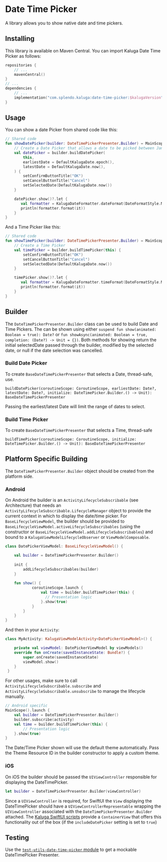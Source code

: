 # Date Time Picker

A library allows you to show native date and time pickers.

## Installing
This library is available on Maven Central. You can import Kaluga Date Time Picker as follows:

```kotlin
repositories {
    // ...
    mavenCentral()
}
// ...
dependencies {
    // ...
    implementation("com.splendo.kaluga:date-time-picker:$kalugaVersion")
}
```

## Usage
You can show a date Picker from shared code like this:

```kotlin
// Shared code
fun showDatePicker(builder: DateTimePickerPresenter.Builder) = MainScope().launch {
    // Create a Date Picker that allows a date to be picked between January 1st 1970 and the current date
    val datePicker = builder.buildDatePicker(
        this,
        earliestDate = DefaultKalugaDate.epoch(),
        latestDate = DefaultKalugaDate.now(),
    ) {
        setConfirmButtonTitle("OK")
        setCancelButtonTitle("Cancel")
        setSelectedDate(DefaultKalugaDate.now())
    }

    datePicker.show()?.let {
       val formatter = KalugaDateFormatter.dateFormat(DateFormatStyle.Medium)
       println(formatter.format(it))
    }
}
```

And a Time Picker like this:
```kotlin
// Shared code
fun showTimePicker(builder: DateTimePickerPresenter.Builder) = MainScope().launch {
    // Create a Time Picker
    val timePicker = builder.buildTimePicker(this) {
        setConfirmButtonTitle("OK")
        setCancelButtonTitle("Cancel")
        setSelectedDate(DefaultKalugaDate.now())
    }

    timePicker.show()?.let {
       val formatter = KalugaDateFormatter.timeFormat(DateFormatStyle.Medium)
       println(formatter.format(it))
    }
}
```

## Builder

The `DateTimePickerPresenter.Builder` class can be used to build Date and Time Pickers.
The can be shown using either `suspend fun show(animated: Boolean = true): Date?` or `fun showAsync(animated: Boolean = true, completion: (Date?) -> Unit = {})`.
Both methods for showing return the initial selectedDate passed through the builder, modified by the selected date, or null if the date selection was cancelled.

### Build Date Picker
To create `BaseDateTimePickerPresenter` that selects a Date, thread-safe, use.
```
buildDatePicker(coroutineScope: CoroutineScope, earliestDate: Date?, latestDate: Date?, initialize: DateTimePicker.Builder.() -> Unit): BaseDateTimePickerPresenter
```

Passing the earliest/latest Date will limit the range of dates to select.

### Build Time Picker
To create `BaseDateTimePickerPresenter` that selects a Time, thread-safe
```
buildTimePicker(coroutineScope: CoroutineScope, initialize: DateTimePicker.Builder.() -> Unit): BaseDateTimePickerPresenter
```

## Platform Specific Building
The `DateTimePickerPresenter.Builder` object should be created from the platform side.

### Android
On Android the builder is an `ActivityLifecycleSubscribable` (see Architecture) that needs an `ActivityLifecycleSubscribable.LifecycleManager` object to provide the current context in which to display the date/time picker.
For `BaseLifecycleViewModel`, the builder should be provided to `BaseLifecycleViewModel.activeLifecycleSubscribables` (using the constructor or `BaseLifecycleViewModel.addLifecycleSubscribables`) and bound to a `KalugaViewModelLifecycleObserver` or `ViewModelComposable`.

```kotlin
class DatePickerViewModel: BaseLifecycleViewModel() {

    val builder = DateTimePickerPresenter.Builder()
    
    init {
        addLifecycleSubscribables(builder)
    }
    
    fun show() {
            coroutineScope.launch {
                val time = builder.buildTimePicker(this) {
                  // Presentation logic
                }.show(true)
            }
        }
    }
}
```

And then in your `Activity`:

```kotlin
class MyActivity: KalugaViewModelActivity<DatePickerViewModel>() {

    private val viewModel: DatePickerViewModel by viewModels()
    override fun onCreate(savedInstanceState: Bundle?) {
        super.onCreate(savedInstanceState)
        viewModel.show()
    }
 }
```

For other usages, make sure to call `ActivityLifecycleSubscribable.subscribe` and `ActivityLifecycleSubscribable.unsubscribe` to manage the lifecycle manually.

```kotlin
// Android specific
MainScope().launch {
    val builder = DateTimePickerPresenter.Builder()
    builder.subscribe(activity)
    val time = builder.buildTimePicker(this) {
        // Presentation logic
    }.show(true)
}
```

The Date/Time Picker shown will use the default theme automatically. Pass the Theme Resource ID in the builder constructor to apply a custom theme.

### iOS
On iOS the builder should be passed the `UIViewController` responsible for displaying the DateTimePicker.

```swift
let builder = DateTimePickerPresenter.Builder(viewController)
```

Since a `UIViewController` is required, for SwiftUI the `View` displaying the DateTimePicker should have a `UIViewControllerRepresentable` wrapping the `UIViewController` associated with the `DateTimePickerPresenter.Builder` attached.
The [Kaluga SwiftUI scripts](https://github.com/splendo/kaluga-swiftui) provide a `ContainerView` that offers this functionality out of the box (if the `includeDatePicker` setting is set to `true`)

## Testing
Use the [`test-utils-date-time-picker` module](../test-utils-date-time-picker) to get a mockable DateTimePicker Presenter.
